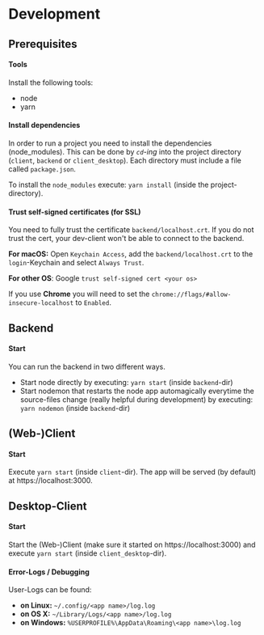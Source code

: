 # Development

## Prerequisites 

#### Tools 

Install the following tools:

* node
* yarn

#### Install dependencies

In order to run a project you need to install the dependencies (node_modules). This can be done by *`cd`-ing* into the project directory (`client`, `backend` or `client_desktop`). Each directory must include a file called `package.json`.

To install the `node_modules` execute: `yarn install` (inside the project-directory).

#### Trust self-signed certificates (for SSL)

You need to fully trust the certificate `backend/localhost.crt`. If you do not trust the cert, your dev-client won't be able to connect to the backend.

**For macOS:** Open `Keychain Access`, add the `backend/localhost.crt` to the `login`-Keychain and select `Always Trust`.

**For other OS**: Google `trust self-signed cert <your os>`

If you use **Chrome** you will need to set the `chrome://flags/#allow-insecure-localhost` to `Enabled`.

## Backend

#### Start

You can run the backend in two different ways.

* Start node directly by executing: `yarn start` (inside `backend`-dir)
* Start nodemon that restarts the node app automagically everytime the source-files change (really helpful during development) by executing: `yarn nodemon` (inside `backend`-dir)

## (Web-)Client

#### Start

Execute `yarn start` (inside `client`-dir). The app will be served (by default) at https://localhost:3000.

## Desktop-Client

#### Start

Start the (Web-)Client (make sure it started on https://localhost:3000) and execute `yarn start` (inside `client_desktop`-dir).

#### Error-Logs / Debugging

User-Logs can be found:

- **on Linux:** `~/.config/<app name>/log.log`
- **on OS X:** `~/Library/Logs/<app name>/log.log`
- **on Windows:** `%USERPROFILE%\AppData\Roaming\<app name>\log.log`